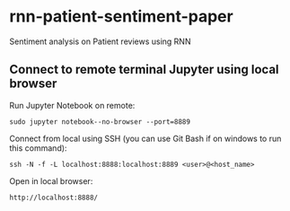 # rnn-patient-sentiment-paper
Sentiment analysis on Patient reviews using RNN

## Connect to remote terminal Jupyter using local browser
Run Jupyter Notebook on remote:
```
sudo jupyter notebook--no-browser --port=8889
```
Connect from local using SSH (you can use Git Bash if on windows to run this command):
```
ssh -N -f -L localhost:8888:localhost:8889 <user>@<host_name>
```
Open in local browser:
```
http://localhost:8888/
```
